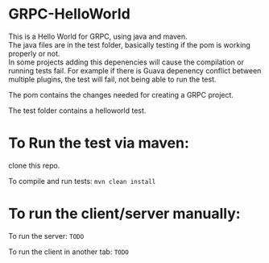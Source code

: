 # GRPC-HelloWorld

This is a Hello World for GRPC, using java and maven. <br/>
The java files are in the test folder, basically testing if the pom is working properly or not. <br/>
In some projects adding this depenencies will cause the compilation or running tests fail. For example if there is Guava depenency conflict between multiple plugins, the test will fail, not being able to run the test. 


The pom contains the changes needed for creating a GRPC project. 

The test folder contains a helloworld test. 

# To Run the test via maven:
clone this repo. 

To compile and run tests: 
```mvn clean install```


# To run the client/server manually:
To run the server: 
```TODO```

To run the client in another tab: 
```TODO```


